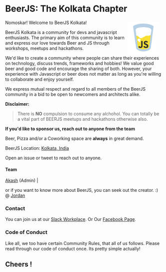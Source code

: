 
# BeerJS: The Kolkata Chapter

<img src="https://github.com/beerjs/recife/blob/master/docs/img/icon-beerjs.png" align="right" hspace="10" vspace="6" width="20%">

Nomoskar! Welcome to BeerJS Kolkata!

BeerJS Kolkata is a community for devs and javascript enthusiasts. The primary aim of this community is to learn and express our love towards Beer and JS through workshops, meetups and hackathons.

We'd like to create a community where people can share their experiences on technology, discuss trends, frameworks and hobbies! We value good beer and good code and encourage the sharing of both. However, your experience with Javascript or beer does not matter as long as you're willing to collaborate and enjoy yourself.

We express mutual respect and regard to all members of the BeerJS community in a bid to be open to newcomers and architects alike.

__Disclaimer:__

> There is **NO** compulsion to consume any alchohol. You can totally be a vital part of BEERJS meetups and hackathons otherwise also.

__If you'd like to sponsor us, reach out to anyone from the team__

Beer, Pizza and/or a Coworking space are **always** in great demand.

BeerJS Location: [Kolkata, India](https://goo.gl/maps/gU55rr7pYDv)

Open an issue or tweet to reach out to anyone.

#### Team

[Akash](https://twitter.com/lifeisbhram) (Admin) |

or if you want to know more about BeerJS, you can seek out the creator. :) @ [Jordan](https://twitter.com/JordanPapaleo)

### Contact
You can join us at our [Slack Workplace](https://beerjs-slack-invite.herokuapp.com).
Or Our [Facebook Page](https://www.facebook.com/beerjskolkata/).

 
### Code of Conduct

Like all, we too have certain Community Rules, that all of us follows. Please read through our code of conduct once. Its pretty simple actually!

## Cheers !
